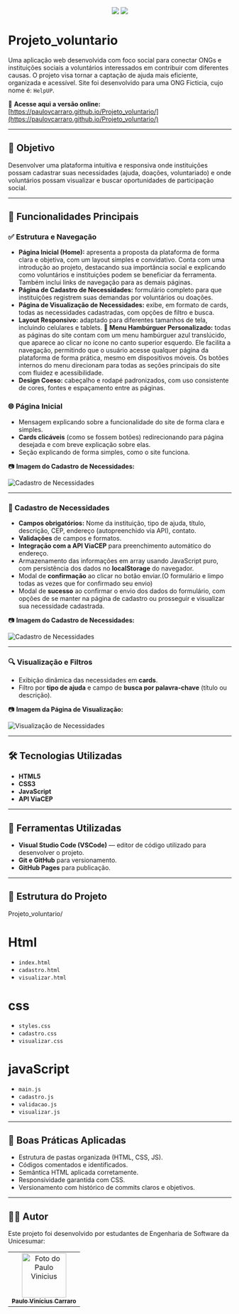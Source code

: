 <p align="center">
  <img src="https://img.shields.io/static/v1?label=LICENSE&message=UniCesumar&color=blue&labelColor=0a2540&style=for-the-badge"/>
  <img src="https://img.shields.io/static/v1?label=STATUS&message=Finalizado&color=blue&labelColor=0a2540&style=for-the-badge"/>
</p>

# Projeto_voluntario

Uma aplicação web desenvolvida com foco social para conectar ONGs e instituições sociais a voluntários interessados em contribuir com diferentes causas. O projeto visa tornar a captação de ajuda mais eficiente, organizada e acessível. Site foi desenvolvido para uma ONG Ficticia, cujo nome é: `HelpUP`.

🔗 **Acesse aqui a versão online:**  
[https://paulovcarraro.github.io/Projeto_voluntario/](https://paulovcarraro.github.io/Projeto_voluntario/)

---

## 📌 Objetivo

Desenvolver uma plataforma intuitiva e responsiva onde instituições possam cadastrar suas necessidades (ajuda, doações, voluntariado) e onde voluntários possam visualizar e buscar oportunidades de participação social.

---

## 🧩 Funcionalidades Principais

### ✅ Estrutura e Navegação

- **Página Inicial (Home):** apresenta a proposta da plataforma de forma clara e objetiva, com um layout simples e convidativo. Conta com uma introdução ao projeto, destacando sua importância social e explicando como voluntários e instituições podem se beneficiar da ferramenta. Também inclui links de navegação para as demais páginas.
- **Página de Cadastro de Necessidades:** formulário completo para que instituições registrem suas demandas por voluntários ou doações.
- **Página de Visualização de Necessidades:** exibe, em formato de cards, todas as necessidades cadastradas, com opções de filtro e busca.
- **Layout Responsivo:** adaptado para diferentes tamanhos de tela, incluindo celulares e tablets.
  **🍔 Menu Hambúrguer Personalizado:** todas as páginas do site contam com um menu hambúrguer azul translúcido, que aparece ao clicar no ícone no canto superior esquerdo. Ele facilita a navegação, permitindo que o usuário acesse qualquer página da plataforma de forma prática, mesmo em dispositivos móveis. Os botões internos do menu direcionam para todas as seções principais do site com fluidez e acessibilidade.
- **Design Coeso:** cabeçalho e rodapé padronizados, com uso consistente de cores, fontes e espaçamento entre as páginas.

### 🌐 Página Inicial

- Mensagem explicando sobre a funcionalidade do site de forma clara e simples.
- **Cards clicáveis** (como se fossem botões) redirecionando para página desejada e com breve explicação sobre elas.
- Seção explicando de forma simples, como o site funciona.

📷 **Imagem do Cadastro de Necessidades:**

![Cadastro de Necessidades](caminho/da/imagem.png)

---

### 📝 Cadastro de Necessidades

- **Campos obrigatórios:** Nome da instituição, tipo de ajuda, título, descrição, CEP, endereço (autopreenchido via API), contato.
- **Validações** de campos e formatos.
- **Integração com a API ViaCEP** para preenchimento automático do endereço.
- Armazenamento das informações em array usando JavaScript puro, com persistência dos dados no **localStorage** do navegador.
- Modal de **confirmação** ao clicar no botão enviar.(O formulário e limpo todas as vezes que for confirmado seu envio)
- Modal de **sucesso** ao confirmar o envio dos dados do formulário, com opções de se manter na página de cadastro ou prosseguir e visualizar sua necessidade cadastrada.

📷 **Imagem do Cadastro de Necessidades:**

![Cadastro de Necessidades](caminho/da/imagem.png)

---

### 🔍 Visualização e Filtros

- Exibição dinâmica das necessidades em **cards**.
- Filtro por **tipo de ajuda** e campo de **busca por palavra-chave** (título ou descrição).

📷 **Imagem da Página de Visualização:**

![Visualização de Necessidades](caminho/da/imagem.png)

---

## 🛠️ Tecnologias Utilizadas

- **HTML5**
- **CSS3**
- **JavaScript**
- **API ViaCEP**

---

## 🧰 Ferramentas Utilizadas

- **Visual Studio Code (VSCode)** — editor de código utilizado para desenvolver o projeto.
- **Git e GitHub** para versionamento.
- **GitHub Pages** para publicação.

---

## 📁 Estrutura do Projeto

Projeto_voluntario/

# Html

- `index.html`
- `cadastro.html`
- `visualizar.html`

# css

- `styles.css`
- `cadastro.css`
- `visualizar.css`

# javaScript

- `main.js`
- `cadastro.js`
- `validacao.js`
- `visualizar.js`

---

## 🧠 Boas Práticas Aplicadas

- Estrutura de pastas organizada (HTML, CSS, JS).
- Códigos comentados e identificados.
- Semântica HTML aplicada corretamente.
- Responsividade garantida com CSS.
- Versionamento com histórico de commits claros e objetivos.

---

## 👨‍💻 Autor

Este projeto foi desenvolvido por estudantes de Engenharia de Software da Unicesumar:

<table>
  <tr>
    <td align="center">
      <a href="https://github.com/Paulovcarraro">
        <img src="https://github.com/Paulovcarraro.png" width="100px;" alt="Foto do Paulo Vinicius"/><br />
        <sub><b>Paulo Vinícius Carraro</b></sub>
      </a>
    </td>
  </tr>
</table>
